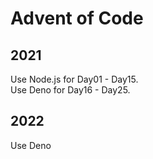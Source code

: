 # Advent of Code

## 2021
Use Node.js for Day01 - Day15.  
Use Deno for Day16 - Day25.

## 2022
Use Deno
